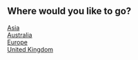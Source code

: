 ## Where would you like to go?  
[Asia](decisions/packyourbags.md)  
[Australia](decisions/packyourbags.md)  
[Europe](decisions/packyourbags.md)  
[United Kingdom](decisions/packyourbags.md)  
